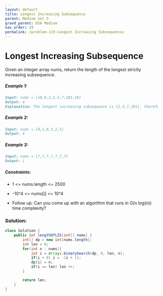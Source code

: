 ```yaml
---
layout: default
title: Longest Increasing Subsequence
parent: Medium Set 3
grand_parent: DSA Medium
nav_order: 19
permalink: /problem-119-Longest Increasing Subsequence/
---
```

# Longest Increasing Subsequence
Given an integer array nums, return the length of the longest strictly increasing subsequence.

##### Example 1:
```markdown
Input: nums = [10,9,2,5,3,7,101,18]
Output: 4
Explanation: The longest increasing subsequence is [2,3,7,101], therefore the length is 4.
```
##### Example 2:
```markdown
Input: nums = [0,1,0,3,2,3]
Output: 4
```
##### Example 3:
```markdown
Input: nums = [7,7,7,7,7,7,7]
Output: 1
```
##### Constraints:
* 1 <= nums.length <= 2500
* -10^4 <= nums[i] <= 10^4

* Follow up: Can you come up with an algorithm that runs in O(n log(n)) time complexity?

### Solution:
```java
class Solution {
    public int lengthOfLIS(int[] nums) {
        int[] dp = new int[nums.length];
        int len = 0;
        for(int n : nums){
            int i = Arrays.binarySearch(dp, 0, len, n);
            if(i < 0) i = -(i + 1);
            dp[i] = n;
            if(i == len) len ++;
        }

        return len;
    }
}
```